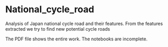 # National_cycle_road
 Analysis of Japan national cycle road and their features. From the features extracted we try to find new potential cycle roads

 The PDF file shows the entire work. The notebooks are incomplete.
